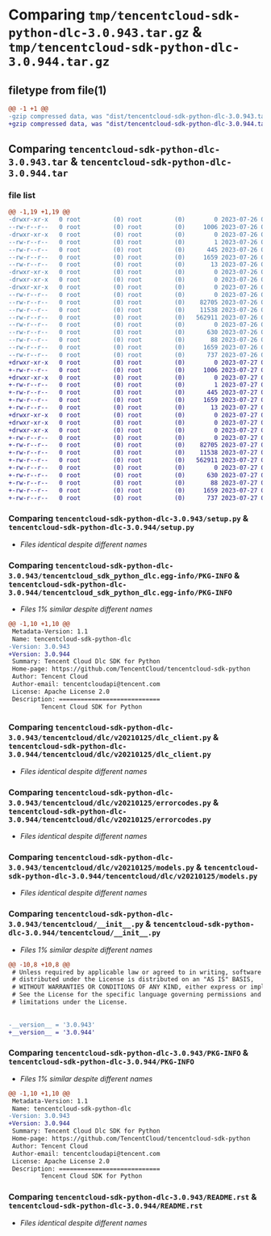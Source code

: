 # Comparing `tmp/tencentcloud-sdk-python-dlc-3.0.943.tar.gz` & `tmp/tencentcloud-sdk-python-dlc-3.0.944.tar.gz`

## filetype from file(1)

```diff
@@ -1 +1 @@
-gzip compressed data, was "dist/tencentcloud-sdk-python-dlc-3.0.943.tar", last modified: Wed Jul 26 00:36:05 2023, max compression
+gzip compressed data, was "dist/tencentcloud-sdk-python-dlc-3.0.944.tar", last modified: Thu Jul 27 02:14:19 2023, max compression
```

## Comparing `tencentcloud-sdk-python-dlc-3.0.943.tar` & `tencentcloud-sdk-python-dlc-3.0.944.tar`

### file list

```diff
@@ -1,19 +1,19 @@
-drwxr-xr-x   0 root         (0) root         (0)        0 2023-07-26 00:36:05.000000 tencentcloud-sdk-python-dlc-3.0.943/
--rw-r--r--   0 root         (0) root         (0)     1006 2023-07-26 00:36:05.000000 tencentcloud-sdk-python-dlc-3.0.943/setup.py
-drwxr-xr-x   0 root         (0) root         (0)        0 2023-07-26 00:36:05.000000 tencentcloud-sdk-python-dlc-3.0.943/tencentcloud_sdk_python_dlc.egg-info/
--rw-r--r--   0 root         (0) root         (0)        1 2023-07-26 00:36:05.000000 tencentcloud-sdk-python-dlc-3.0.943/tencentcloud_sdk_python_dlc.egg-info/dependency_links.txt
--rw-r--r--   0 root         (0) root         (0)      445 2023-07-26 00:36:05.000000 tencentcloud-sdk-python-dlc-3.0.943/tencentcloud_sdk_python_dlc.egg-info/SOURCES.txt
--rw-r--r--   0 root         (0) root         (0)     1659 2023-07-26 00:36:05.000000 tencentcloud-sdk-python-dlc-3.0.943/tencentcloud_sdk_python_dlc.egg-info/PKG-INFO
--rw-r--r--   0 root         (0) root         (0)       13 2023-07-26 00:36:05.000000 tencentcloud-sdk-python-dlc-3.0.943/tencentcloud_sdk_python_dlc.egg-info/top_level.txt
-drwxr-xr-x   0 root         (0) root         (0)        0 2023-07-26 00:36:05.000000 tencentcloud-sdk-python-dlc-3.0.943/tencentcloud/
-drwxr-xr-x   0 root         (0) root         (0)        0 2023-07-26 00:36:05.000000 tencentcloud-sdk-python-dlc-3.0.943/tencentcloud/dlc/
-drwxr-xr-x   0 root         (0) root         (0)        0 2023-07-26 00:36:05.000000 tencentcloud-sdk-python-dlc-3.0.943/tencentcloud/dlc/v20210125/
--rw-r--r--   0 root         (0) root         (0)        0 2023-07-26 00:36:05.000000 tencentcloud-sdk-python-dlc-3.0.943/tencentcloud/dlc/v20210125/__init__.py
--rw-r--r--   0 root         (0) root         (0)    82705 2023-07-26 00:36:05.000000 tencentcloud-sdk-python-dlc-3.0.943/tencentcloud/dlc/v20210125/dlc_client.py
--rw-r--r--   0 root         (0) root         (0)    11538 2023-07-26 00:36:05.000000 tencentcloud-sdk-python-dlc-3.0.943/tencentcloud/dlc/v20210125/errorcodes.py
--rw-r--r--   0 root         (0) root         (0)   562911 2023-07-26 00:36:05.000000 tencentcloud-sdk-python-dlc-3.0.943/tencentcloud/dlc/v20210125/models.py
--rw-r--r--   0 root         (0) root         (0)        0 2023-07-26 00:36:05.000000 tencentcloud-sdk-python-dlc-3.0.943/tencentcloud/dlc/__init__.py
--rw-r--r--   0 root         (0) root         (0)      630 2023-07-26 00:36:05.000000 tencentcloud-sdk-python-dlc-3.0.943/tencentcloud/__init__.py
--rw-r--r--   0 root         (0) root         (0)       88 2023-07-26 00:36:05.000000 tencentcloud-sdk-python-dlc-3.0.943/setup.cfg
--rw-r--r--   0 root         (0) root         (0)     1659 2023-07-26 00:36:05.000000 tencentcloud-sdk-python-dlc-3.0.943/PKG-INFO
--rw-r--r--   0 root         (0) root         (0)      737 2023-07-26 00:36:05.000000 tencentcloud-sdk-python-dlc-3.0.943/README.rst
+drwxr-xr-x   0 root         (0) root         (0)        0 2023-07-27 02:14:19.000000 tencentcloud-sdk-python-dlc-3.0.944/
+-rw-r--r--   0 root         (0) root         (0)     1006 2023-07-27 02:14:19.000000 tencentcloud-sdk-python-dlc-3.0.944/setup.py
+drwxr-xr-x   0 root         (0) root         (0)        0 2023-07-27 02:14:19.000000 tencentcloud-sdk-python-dlc-3.0.944/tencentcloud_sdk_python_dlc.egg-info/
+-rw-r--r--   0 root         (0) root         (0)        1 2023-07-27 02:14:19.000000 tencentcloud-sdk-python-dlc-3.0.944/tencentcloud_sdk_python_dlc.egg-info/dependency_links.txt
+-rw-r--r--   0 root         (0) root         (0)      445 2023-07-27 02:14:19.000000 tencentcloud-sdk-python-dlc-3.0.944/tencentcloud_sdk_python_dlc.egg-info/SOURCES.txt
+-rw-r--r--   0 root         (0) root         (0)     1659 2023-07-27 02:14:19.000000 tencentcloud-sdk-python-dlc-3.0.944/tencentcloud_sdk_python_dlc.egg-info/PKG-INFO
+-rw-r--r--   0 root         (0) root         (0)       13 2023-07-27 02:14:19.000000 tencentcloud-sdk-python-dlc-3.0.944/tencentcloud_sdk_python_dlc.egg-info/top_level.txt
+drwxr-xr-x   0 root         (0) root         (0)        0 2023-07-27 02:14:19.000000 tencentcloud-sdk-python-dlc-3.0.944/tencentcloud/
+drwxr-xr-x   0 root         (0) root         (0)        0 2023-07-27 02:14:19.000000 tencentcloud-sdk-python-dlc-3.0.944/tencentcloud/dlc/
+drwxr-xr-x   0 root         (0) root         (0)        0 2023-07-27 02:14:19.000000 tencentcloud-sdk-python-dlc-3.0.944/tencentcloud/dlc/v20210125/
+-rw-r--r--   0 root         (0) root         (0)        0 2023-07-27 02:14:19.000000 tencentcloud-sdk-python-dlc-3.0.944/tencentcloud/dlc/v20210125/__init__.py
+-rw-r--r--   0 root         (0) root         (0)    82705 2023-07-27 02:14:19.000000 tencentcloud-sdk-python-dlc-3.0.944/tencentcloud/dlc/v20210125/dlc_client.py
+-rw-r--r--   0 root         (0) root         (0)    11538 2023-07-27 02:14:19.000000 tencentcloud-sdk-python-dlc-3.0.944/tencentcloud/dlc/v20210125/errorcodes.py
+-rw-r--r--   0 root         (0) root         (0)   562911 2023-07-27 02:14:19.000000 tencentcloud-sdk-python-dlc-3.0.944/tencentcloud/dlc/v20210125/models.py
+-rw-r--r--   0 root         (0) root         (0)        0 2023-07-27 02:14:19.000000 tencentcloud-sdk-python-dlc-3.0.944/tencentcloud/dlc/__init__.py
+-rw-r--r--   0 root         (0) root         (0)      630 2023-07-27 02:14:19.000000 tencentcloud-sdk-python-dlc-3.0.944/tencentcloud/__init__.py
+-rw-r--r--   0 root         (0) root         (0)       88 2023-07-27 02:14:19.000000 tencentcloud-sdk-python-dlc-3.0.944/setup.cfg
+-rw-r--r--   0 root         (0) root         (0)     1659 2023-07-27 02:14:19.000000 tencentcloud-sdk-python-dlc-3.0.944/PKG-INFO
+-rw-r--r--   0 root         (0) root         (0)      737 2023-07-27 02:14:19.000000 tencentcloud-sdk-python-dlc-3.0.944/README.rst
```

### Comparing `tencentcloud-sdk-python-dlc-3.0.943/setup.py` & `tencentcloud-sdk-python-dlc-3.0.944/setup.py`

 * *Files identical despite different names*

### Comparing `tencentcloud-sdk-python-dlc-3.0.943/tencentcloud_sdk_python_dlc.egg-info/PKG-INFO` & `tencentcloud-sdk-python-dlc-3.0.944/tencentcloud_sdk_python_dlc.egg-info/PKG-INFO`

 * *Files 1% similar despite different names*

```diff
@@ -1,10 +1,10 @@
 Metadata-Version: 1.1
 Name: tencentcloud-sdk-python-dlc
-Version: 3.0.943
+Version: 3.0.944
 Summary: Tencent Cloud Dlc SDK for Python
 Home-page: https://github.com/TencentCloud/tencentcloud-sdk-python
 Author: Tencent Cloud
 Author-email: tencentcloudapi@tencent.com
 License: Apache License 2.0
 Description: ============================
         Tencent Cloud SDK for Python
```

### Comparing `tencentcloud-sdk-python-dlc-3.0.943/tencentcloud/dlc/v20210125/dlc_client.py` & `tencentcloud-sdk-python-dlc-3.0.944/tencentcloud/dlc/v20210125/dlc_client.py`

 * *Files identical despite different names*

### Comparing `tencentcloud-sdk-python-dlc-3.0.943/tencentcloud/dlc/v20210125/errorcodes.py` & `tencentcloud-sdk-python-dlc-3.0.944/tencentcloud/dlc/v20210125/errorcodes.py`

 * *Files identical despite different names*

### Comparing `tencentcloud-sdk-python-dlc-3.0.943/tencentcloud/dlc/v20210125/models.py` & `tencentcloud-sdk-python-dlc-3.0.944/tencentcloud/dlc/v20210125/models.py`

 * *Files identical despite different names*

### Comparing `tencentcloud-sdk-python-dlc-3.0.943/tencentcloud/__init__.py` & `tencentcloud-sdk-python-dlc-3.0.944/tencentcloud/__init__.py`

 * *Files 1% similar despite different names*

```diff
@@ -10,8 +10,8 @@
 # Unless required by applicable law or agreed to in writing, software
 # distributed under the License is distributed on an "AS IS" BASIS,
 # WITHOUT WARRANTIES OR CONDITIONS OF ANY KIND, either express or implied.
 # See the License for the specific language governing permissions and
 # limitations under the License.
 
 
-__version__ = '3.0.943'
+__version__ = '3.0.944'
```

### Comparing `tencentcloud-sdk-python-dlc-3.0.943/PKG-INFO` & `tencentcloud-sdk-python-dlc-3.0.944/PKG-INFO`

 * *Files 1% similar despite different names*

```diff
@@ -1,10 +1,10 @@
 Metadata-Version: 1.1
 Name: tencentcloud-sdk-python-dlc
-Version: 3.0.943
+Version: 3.0.944
 Summary: Tencent Cloud Dlc SDK for Python
 Home-page: https://github.com/TencentCloud/tencentcloud-sdk-python
 Author: Tencent Cloud
 Author-email: tencentcloudapi@tencent.com
 License: Apache License 2.0
 Description: ============================
         Tencent Cloud SDK for Python
```

### Comparing `tencentcloud-sdk-python-dlc-3.0.943/README.rst` & `tencentcloud-sdk-python-dlc-3.0.944/README.rst`

 * *Files identical despite different names*


